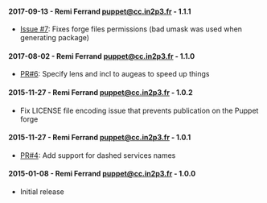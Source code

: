 #### 2017-09-13 - Remi Ferrand <puppet@cc.in2p3.fr> - 1.1.1

* [Issue #7](https://github.com/ccin2p3/puppet-etc_services/issues/7): Fixes forge files permissions (bad umask was used when generating package)

#### 2017-08-02 - Remi Ferrand <puppet@cc.in2p3.fr> - 1.1.0

* [PR#6](https://github.com/ccin2p3/puppet-etc_services/pull/6): Specify lens and incl to augeas to speed up things

#### 2015-11-27 - Remi Ferrand <puppet@cc.in2p3.fr> - 1.0.2

* Fix LICENSE file encoding issue that prevents publication on the Puppet forge

#### 2015-11-27 - Remi Ferrand <puppet@cc.in2p3.fr> - 1.0.1

* [PR#4](https://github.com/ccin2p3/puppet-etc_services/pull/4): Add support for dashed services names

#### 2015-01-08 - Remi Ferrand <puppet@cc.in2p3.fr> - 1.0.0

* Initial release
